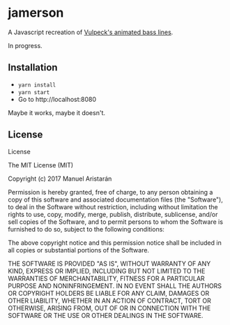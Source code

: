 # jamerson

A Javascript recreation of [Vulpeck's animated bass lines](https://www.youtube.com/playlist?list=PLysNcoXLCkRnhesY2utfLk3CTUQjBgG7f).

In progress.

## Installation

  - `yarn install`
  - `yarn start`
  - Go to http://localhost:8080
  
Maybe it works, maybe it doesn't.

## License

License

The MIT License (MIT)

Copyright (c) 2017 Manuel Aristarán

Permission is hereby granted, free of charge, to any person obtaining a copy of this software and associated documentation files (the "Software"), to deal in the Software without restriction, including without limitation the rights to use, copy, modify, merge, publish, distribute, sublicense, and/or sell copies of the Software, and to permit persons to whom the Software is furnished to do so, subject to the following conditions:

The above copyright notice and this permission notice shall be included in all copies or substantial portions of the Software.

THE SOFTWARE IS PROVIDED "AS IS", WITHOUT WARRANTY OF ANY KIND, EXPRESS OR IMPLIED, INCLUDING BUT NOT LIMITED TO THE WARRANTIES OF MERCHANTABILITY, FITNESS FOR A PARTICULAR PURPOSE AND NONINFRINGEMENT. IN NO EVENT SHALL THE AUTHORS OR COPYRIGHT HOLDERS BE LIABLE FOR ANY CLAIM, DAMAGES OR OTHER LIABILITY, WHETHER IN AN ACTION OF CONTRACT, TORT OR OTHERWISE, ARISING FROM, OUT OF OR IN CONNECTION WITH THE SOFTWARE OR THE USE OR OTHER DEALINGS IN THE SOFTWARE.
